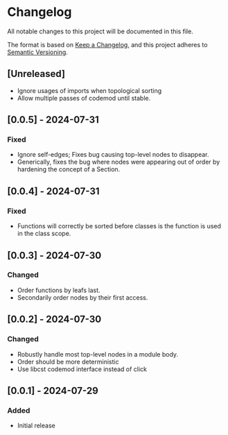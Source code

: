# Changelog

All notable changes to this project will be documented in this file.

The format is based on [Keep a Changelog](https://keepachangelog.com/en/1.1.0/),
and this project adheres to [Semantic Versioning](https://semver.org/spec/v2.0.0.html).

## [Unreleased]
- Ignore usages of imports when topological sorting
- Allow multiple passes of codemod until stable.


## [0.0.5] - 2024-07-31

### Fixed
- Ignore self-edges; Fixes bug causing top-level nodes to disappear.
- Generically, fixes the bug where nodes were appearing out of order by hardening the concept of a Section.

## [0.0.4] - 2024-07-31

### Fixed
- Functions will correctly be sorted before classes is the function is used in the class scope.


## [0.0.3] - 2024-07-30

### Changed
- Order functions by leafs last.
- Secondarily order nodes by their first access.


## [0.0.2] - 2024-07-30

### Changed
- Robustly handle most top-level nodes in a module body.
- Order should be more deterministic
- Use libcst codemod interface instead of click


## [0.0.1] - 2024-07-29

### Added
- Initial release